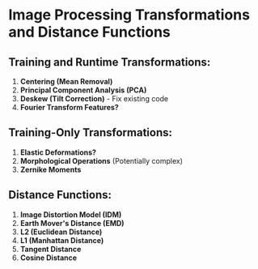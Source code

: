 # Image Processing Transformations and Distance Functions

## Training and Runtime Transformations:
1. **Centering (Mean Removal)**
2. **Principal Component Analysis (PCA)**
3. **Deskew (Tilt Correction)** - Fix existing code
4. **Fourier Transform Features?**

## Training-Only Transformations:
1. **Elastic Deformations?**
2. **Morphological Operations** (Potentially complex)
3. **Zernike Moments**

## Distance Functions:
1. **Image Distortion Model (IDM)**
2. **Earth Mover's Distance (EMD)**
3. **L2 (Euclidean Distance)**
4. **L1 (Manhattan Distance)**
5. **Tangent Distance**
6. **Cosine Distance**